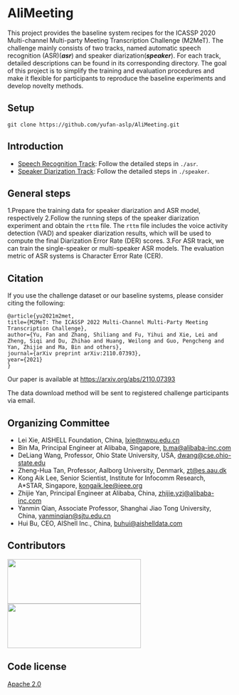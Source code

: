 # AliMeeting


This project provides the baseline system recipes for the ICASSP 2020 Multi-channel Multi-party Meeting Transcription Challenge (M2MeT). The challenge mainly consists of two tracks, named automatic speech recognition (ASR)(***asr***) and speaker diarization(***speaker***). For each track, detailed descriptions can be found in its corresponding directory. The goal of this project is to simplify the training and evaluation procedures and make it flexible for participants to reproduce the baseline experiments and develop novelty methods.  


## Setup

```shell
git clone https://github.com/yufan-aslp/AliMeeting.git
```

## Introduction

* [Speech Recognition Track](asr): Follow the detailed steps in `./asr`. 
* [Speaker Diarization Track](speaker): Follow the detailed steps in `./speaker`. 

## General steps

1.Prepare the training data for speaker diarization and ASR model, respectively
2.Follow the running steps of the speaker diarization experiment and obtain the `rttm` file. The `rttm` file includes the voice activity detection (VAD) and speaker diarization results, which will be used to compute the final Diarization Error Rate (DER) scores.
3.For ASR track, we can train the single-speaker or multi-speaker ASR models. The evaluation metric of ASR systems is Character Error Rate (CER).




## Citation

If you use the challenge dataset or our baseline systems, please consider citing the following:

    @article{yu2021m2met,
    title={M2MeT: The ICASSP 2022 Multi-Channel Multi-Party Meeting Transcription Challenge},
    author={Yu, Fan and Zhang, Shiliang and Fu, Yihui and Xie, Lei and Zheng, Siqi and Du, Zhihao and Huang, Weilong and Guo, Pengcheng and Yan, Zhijie and Ma, Bin and others},
    journal={arXiv preprint arXiv:2110.07393},
    year={2021}
    }
    
Our paper is available at https://arxiv.org/abs/2110.07393

The data download method will be sent to registered challenge participants via email.

## Organizing Committee 
* Lei Xie, AISHELL Foundation, China, lxie@nwpu.edu.cn
* Bin Ma, Principal Engineer at Alibaba, Singapore, b.ma@alibaba-inc.com
* DeLiang Wang, Professor, Ohio State University, USA, dwang@cse.ohio-state.edu
* Zheng-Hua Tan, Professor, Aalborg University, Denmark, zt@es.aau.dk
* Kong Aik Lee, Senior Scientist, Institute for Infocomm Research, A*STAR, Singapore, kongaik.lee@ieee.org
* Zhijie Yan, Principal Engineer at Alibaba, China, zhijie.yzj@alibaba-inc.com
* Yanmin Qian, Associate Professor, Shanghai Jiao Tong University, China,
yanminqian@sjtu.edu.cn
* Hui Bu, CEO, AIShell Inc., China, buhui@aishelldata.com

## Contributors

[<img width="300" height="100" src="https://github.com/qq379840315/AliMeeting/blob/main/alibaba.png"/>](https://damo.alibaba.com/labs/speech/?lang=zh)[<img width="300" height="100" src="https://github.com/qq379840315/AliMeeting/blob/main/fig_aishell.jpg"/>](http://www.aishelltech.com/sy)


## Code license 

[Apache 2.0](./LICENSE)

